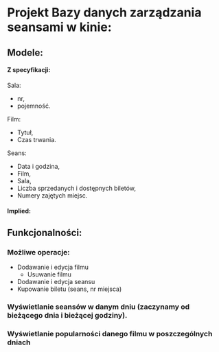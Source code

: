 # Projekt Bazy danych zarządzania seansami w kinie:

## Modele:
#### Z specyfikacji:
Sala:
- nr,
- pojemność.

Film:
- Tytuł,
- Czas trwania.

Seans:
- Data i godzina,
- Film,
- Sala,
- Liczba sprzedanych i dostępnych biletów,
- Numery zajętych miejsc.
#### Implied:

## Funkcjonalności:
### Możliwe operacje:
- Dodawanie i edycja filmu
    - Usuwanie filmu
- Dodawanie i edycja seansu
- Kupowanie biletu (seans, nr miejsca)
###  Wyświetlanie seansów w danym dniu (zaczynamy od bieżącego dnia i bieżącej godziny).
### Wyświetlanie popularności danego filmu w poszczególnych dniach
<!-- TODO rozszerzyć i wyjaśnić co znaczy ten punkt -->

